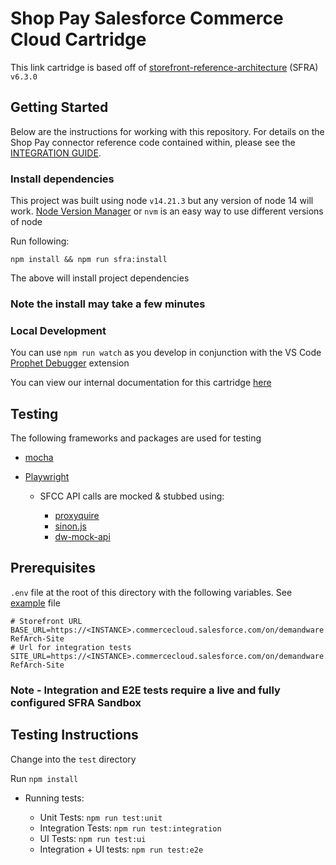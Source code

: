 # Shop Pay Salesforce Commerce Cloud Cartridge

This link cartridge is based off of [storefront-reference-architecture](https://github.com/SalesforceCommerceCloud/storefront-reference-architecture) (SFRA) `v6.3.0`

## Getting Started

Below are the instructions for working with this repository. For details on the Shop Pay connector reference code contained within, please see the [INTEGRATION GUIDE](./INTEGRATION_GUIDE.md).

### Install dependencies

This project was built using node `v14.21.3` but any version of node 14 will work. [Node Version Manager](https://github.com/nvm-sh/nvm) or `nvm` is an easy way to use different versions of node

Run following:

`npm install && npm run sfra:install`

The above will install project dependencies

### Note the install may take a few minutes

### Local Development

You can use `npm run watch` as you develop in conjunction with the VS Code [Prophet Debugger](https://marketplace.visualstudio.com/items?itemName=SqrTT.prophet) extension

You can view our internal documentation for this cartridge [here](https://shop.docs.shopify.io/docs/pay/features/commerce_component/salesforce)

## Testing

The following frameworks and packages are used for testing

 - [mocha](https://mochajs.org/)
 - [Playwright](https://playwright.dev/)

    - SFCC API calls are mocked & stubbed using:

        - [proxyquire](https://github.com/thlorenz/proxyquire)
        - [sinon.js](https://sinonjs.org/)
        - [dw-mock-api](https://github.com/SalesforceCommerceCloud/dw-api-mock)


## Prerequisites

`.env` file at the root of this directory with the following variables. See [example](test/env.example) file

```
# Storefront URL
BASE_URL=https://<INSTANCE>.commercecloud.salesforce.com/on/demandware.store/Sites-RefArch-Site
# Url for integration tests
SITE_URL=https://<INSTANCE>.commercecloud.salesforce.com/on/demandware.store/Sites-RefArch-Site
```

### Note - Integration and E2E tests require a live and fully configured SFRA Sandbox

## Testing Instructions

Change into the `test` directory

Run  `npm install`

- Running tests:

    - Unit Tests: `npm run test:unit`
    - Integration Tests: `npm run test:integration`
    - UI Tests: `npm run test:ui`
    - Integration + UI tests: `npm run test:e2e`
